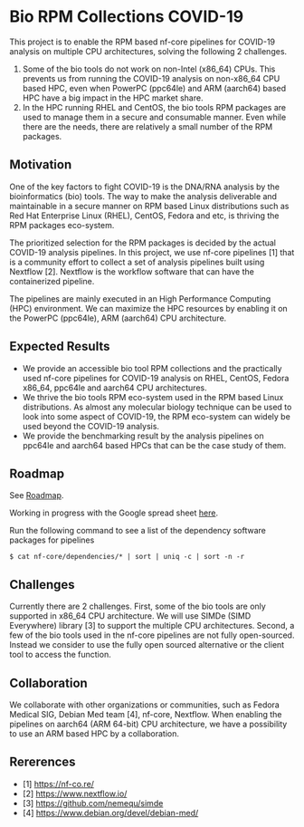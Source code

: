# Bio RPM Collections COVID-19

This project is to enable the RPM based nf-core pipelines for COVID-19 analysis on multiple CPU architectures, solving the following 2 challenges.

1. Some of the bio tools do not work on non-Intel (x86_64) CPUs. This prevents us from running the COVID-19 analysis on non-x86_64 CPU based HPC, even when PowerPC (ppc64le) and ARM (aarch64) based HPC have a big impact in the HPC market share.
2. In the HPC running RHEL and CentOS, the bio tools RPM packages are used to manage them in a secure and consumable manner. Even while there are the needs, there are relatively a small number of the RPM packages.

## Motivation

One of the key factors to fight COVID-19 is the DNA/RNA analysis by the bioinformatics (bio) tools. The way to make the analysis deliverable and maintainable in a secure manner on RPM based Linux distributions such as Red Hat Enterprise Linux (RHEL), CentOS, Fedora and etc, is thriving the RPM packages eco-system.

The prioritized selection for the RPM packages is decided by the actual COVID-19 analysis pipelines. In this project, we use nf-core pipelines [1] that is a community effort to collect a set of analysis pipelines built using Nextflow [2]. Nextflow is the workflow software that can have the containerized pipeline.

The pipelines are mainly executed in an High Performance Computing (HPC) environment. We can maximize the HPC resources by enabling it on the PowerPC (ppc64le), ARM (aarch64) CPU architecture.

## Expected Results

* We provide an accessible bio tool RPM collections and the practically used nf-core pipelines for COVID-19 analysis on RHEL, CentOS, Fedora x86_64, ppc64le and aarch64 CPU architectures.
* We thrive the bio tools RPM eco-system used in the RPM based Linux distributions. As almost any molecular biology technique can be used to look into some aspect of COVID-19, the RPM eco-system can widely be used beyond the COVID-19 analysis.
* We provide the benchmarking result by the analysis pipelines on ppc64le and aarch64 based HPCs that can be the case study of them.

## Roadmap

See [Roadmap](https://github.com/junaruga/bio-rpm-collections-covid19/wiki/Roadmap).

Working in progress with the Google spread sheet [here](https://docs.google.com/spreadsheets/d/1tApLhVqxRZ2VOuMH_aPUgFENQJfbLlB_PFH_Ah_q7hM/edit?usp=sharing).


Run the following command to see a list of the dependency software packages for pipelines

```
$ cat nf-core/dependencies/* | sort | uniq -c | sort -n -r
```

## Challenges

Currently there are 2 challenges. First, some of the bio tools are only supported in x86_64 CPU architecture. We will use SIMDe (SIMD Everywhere) library [3] to support the multiple CPU architectures. Second, a few of the bio tools used in the nf-core pipelines are not fully open-sourced. Instead we consider to use the fully open sourced alternative or the client tool to access the function.

## Collaboration

We collaborate with other organizations or communities, such as Fedora Medical SIG, Debian Med team [4], nf-core, Nextflow. When enabling the pipelines on aarch64 (ARM 64-bit) CPU architecture, we have a possibility to use an ARM based HPC by a collaboration.

## Rererences

* [1] https://nf-co.re/
* [2] https://www.nextflow.io/
* [3] https://github.com/nemequ/simde
* [4] https://www.debian.org/devel/debian-med/
